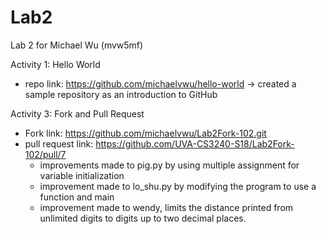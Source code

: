 # Lab2

Lab 2 for Michael Wu (mvw5mf)

Activity 1: Hello World
* repo link: https://github.com/michaelvwu/hello-world 
-> created a sample repository as an introduction to GitHub


Activity 3: Fork and Pull Request
* Fork link: https://github.com/michaelvwu/Lab2Fork-102.git
* pull request link: https://github.com/UVA-CS3240-S18/Lab2Fork-102/pull/7
    - improvements made to pig.py by using multiple assignment for variable initialization
    - improvement made to lo_shu.py by modifying the program to use a function and main 
    - improvement made to wendy, limits the distance printed from unlimited digits to digits up to two decimal places. 
